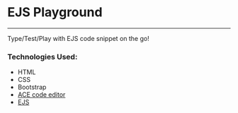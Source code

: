 # EJS Playground
---
Type/Test/Play with EJS code snippet on the go!

### Technologies Used:
- HTML
- CSS
- Bootstrap
- [ACE code editor](https://ace.c9.io/)
- [EJS](https://www.npmjs.com/package/ejs)